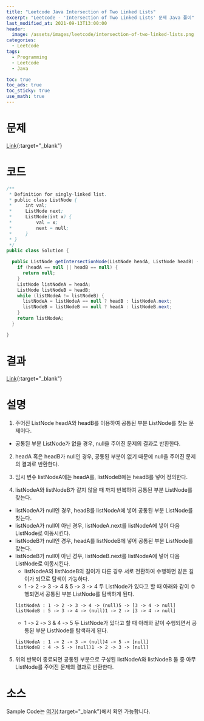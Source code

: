 ```yaml
---
title: "Leetcode Java Intersection of Two Linked Lists"
excerpt: "Leetcode - 'Intersection of Two Linked Lists' 문제 Java 풀이"
last_modified_at: 2021-09-13T13:00:00
header:
  image: /assets/images/leetcode/intersection-of-two-linked-lists.png
categories:
  - Leetcode
tags:
  - Programming
  - Leetcode
  - Java

toc: true
toc_ads: true
toc_sticky: true
use_math: true
---
```

# 문제
[Link](https://leetcode.com/problems/intersection-of-two-linked-lists/){:target="_blank"}

# 코드
```java
/**
 * Definition for singly-linked list.
 * public class ListNode {
 *     int val;
 *     ListNode next;
 *     ListNode(int x) {
 *         val = x;
 *         next = null;
 *     }
 * }
 */
public class Solution {

  public ListNode getIntersectionNode(ListNode headA, ListNode headB) {
    if (headA == null || headB == null) {
      return null;
    }
    ListNode listNodeA = headA;
    ListNode listNodeB = headB;
    while (listNodeA != listNodeB) {
      listNodeA = listNodeA == null ? headB : listNodeA.next;
      listNodeB = listNodeB == null ? headA : listNodeB.next;
    }
    return listNodeA;
  }

}
```

# 결과
[Link](https://leetcode.com/submissions/detail/553983942/){:target="_blank"}

# 설명
1. 주어진 ListNode headA와 headB를 이용하여 공통된 부분 ListNode를 찾는 문제이다.
- 공통된 부분 ListNode가 없을 경우, null을 주어진 문제의 결과로 반환한다.

2. headA 혹은 headB가 null인 경우, 공통된 부분이 없기 때문에 null을 주어진 문제의 결과로 반환한다.

3. 임시 변수 listNodeA에는 headA를, listNodeB에는 headB를 넣어 정의한다.

4. listNodeA와 listNodeB가 같지 않을 때 까지 반복하여 공통된 부분 ListNode를 찾는다.
- listNodeA가 null인 경우, headB를 listNodeA에 넣어 공통된 부분 ListNode를 찾는다.
- listNodeA가 null이 아닌 경우, listNodeA.next를 listNodeA에 넣어 다음 ListNode로 이동시킨다.
- listNodeB가 null인 경우, headA를 listNodeB에 넣어 공통된 부분 ListNode를 찾는다.
- listNodeB가 null이 아닌 경우, listNodeB.next를 listNodeA에 넣어 다음 ListNode로 이동시킨다.
  - listNodeA와 listNodeB의 길이가 다른 경우 서로 전환하여 수행하면 같은 길이가 되므로 탐색이 가능하다.
  - 1 -> 2 -> 3 -> 4 & 5 -> 3 -> 4 두 ListNode가 있다고 할 때 아래와 같이 수행되면서 공통된 부분 ListNode를 탐색하게 된다.
  ```text
  listNodeA : 1 -> 2 -> 3 -> 4 -> (null)5 -> [3 -> 4 -> null]
  listNodeB : 5 -> 3 -> 4 -> (null)1 -> 2 -> [3 -> 4 -> null]
  ```
  - 1 -> 2 -> 3 & 4 -> 5 두 ListNode가 있다고 할 때 아래와 같이 수행되면서 공통된 부분 ListNode를 탐색하게 된다.
  ```text
  listNodeA : 1 -> 2 -> 3 -> (null)4 -> 5 -> [null]
  listNodeB : 4 -> 5 -> (null)1 -> 2 -> 3 -> [null]
  ```

5. 위의 반복이 종료되면 공통된 부분으로 구성된 listNodeA와 listNodeB 둘 중 아무 ListNode를 주어진 문제의 결과로 반환한다.

# 소스
Sample Code는 [여기](https://github.com/GracefulSoul/leetcode/blob/master/src/main/java/gracefulsoul/problems/IntersectionOfTwoLinkedLists.java){:target="_blank"}에서 확인 가능합니다.